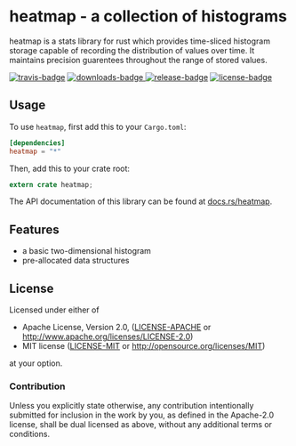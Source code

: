# heatmap - a collection of histograms

heatmap is a stats library for rust which provides time-sliced histogram
storage capable of recording the distribution of values over time. It
maintains precision guarentees throughout the range of stored values.

[![travis-badge][]][travis] [![downloads-badge][] ![release-badge][]][crate] [![license-badge][]](#license)

[travis-badge]: https://img.shields.io/travis/brayniac/heatmap/master.svg
[downloads-badge]: https://img.shields.io/crates/d/heatmap.svg
[release-badge]: https://img.shields.io/crates/v/heatmap.svg
[license-badge]: https://img.shields.io/crates/l/heatmap.svg
[travis]: https://travis-ci.org/brayniac/heatmap
[crate]: https://crates.io/crates/heatmap
[Cargo]: https://github.com/rust-lang/cargo

## Usage

To use `heatmap`, first add this to your `Cargo.toml`:

```toml
[dependencies]
heatmap = "*"
```

Then, add this to your crate root:

```rust
extern crate heatmap;
```

The API documentation of this library can be found at
[docs.rs/heatmap](https://docs.rs/heatmap/).

## Features

* a basic two-dimensional histogram
* pre-allocated data structures

## License

Licensed under either of

 * Apache License, Version 2.0, ([LICENSE-APACHE](LICENSE-APACHE) or http://www.apache.org/licenses/LICENSE-2.0)
 * MIT license ([LICENSE-MIT](LICENSE-MIT) or http://opensource.org/licenses/MIT)

at your option.

### Contribution

Unless you explicitly state otherwise, any contribution intentionally
submitted for inclusion in the work by you, as defined in the Apache-2.0
license, shall be dual licensed as above, without any additional terms or
conditions.
